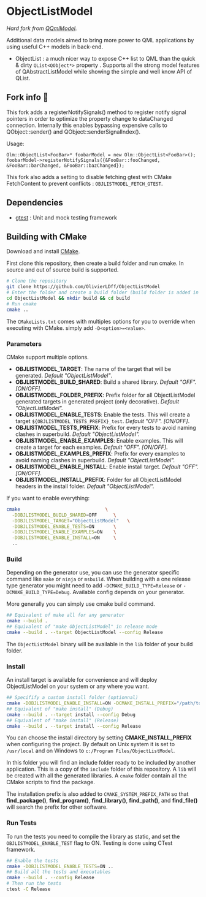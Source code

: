 # ObjectListModel

*Hard fork from [QQmlModel](https://github.com/OlivierLDff/QQmlModel).*

Additional data models aimed to bring more power to QML applications by using useful C++ models in back-end.

* ObjectList : a much nicer way to expose C++ list to QML than the quick & dirty `QList<QObject*>` property . Supports all the strong model features of QAbstractListModel while showing the simple and well know API of QList.

## Fork info :fork_and_knife:

This fork adds a registerNotifySignals() method to register notify signal pointers in order to optimize the property change to dataChanged connection. Internally this enables bypassing expensive calls to QObject::sender() and QObject::senderSignalIndex().

Usage:
```
Olm::ObjectList<FooBar>* foobarModel = new Olm::ObjectList<FooBar>();
foobarModel->registerNotifySignals({&FooBar::fooChanged, &FooBar::barChanged, &FooBar::bazChanged});
```

This fork also adds a setting to disable fetching gtest with CMake FetchContent to prevent conflicts : `OBJLISTMODEL_FETCH_GTEST`.

## Dependencies

* [gtest](https://github.com/google/googletest) : Unit and mock testing framework

## Building with CMake

Download and install [CMake](https://cmake.org/).

First clone this repository, then create a build folder and run cmake. In source and out of source build is supported.

```bash
# Clone the repository
git clone https://github.com/OlivierLDff/ObjectListModel
# Enter the folder and create a build folder (build folder is added in .gitignore)
cd ObjectListModel && mkdir build && cd build
# Run cmake
cmake ..
```

The `CMakeLists.txt` comes with multiples options for you to override when executing with CMake. simply add `-D<option>=<value>`.

### Parameters

CMake support multiple options.

- **OBJLISTMODEL_TARGET**: The name of the target that will be generated. *Default "ObjectListModel"*.
- **OBJLISTMODEL_BUILD_SHARED**: Build a shared library. *Default "OFF". [ON/OFF]*.
- **OBJLISTMODEL_FOLDER_PREFIX**: Prefix folder for all ObjectListModel generated targets in generated project (only decorative). *Default "ObjectListModel".*
- **OBJLISTMODEL_ENABLE_TESTS**: Enable the tests. This will create a target `${OBJLISTMODEL_TESTS_PREFIX}_test`. *Default "OFF". [ON/OFF]*.
- **OBJLISTMODEL_TESTS_PREFIX**: Prefix for every tests to avoid naming clashes in superbuild. *Default "ObjectListModel".*
- **OBJLISTMODEL_ENABLE_EXAMPLES**: Enable examples. This will create a target for each examples. *Default "OFF". [ON/OFF]*.
- **OBJLISTMODEL_EXAMPLES_PREFIX**: Prefix for every examples to avoid naming clashes in superbuild. *Default "ObjectListModel".*
- **OBJLISTMODEL_ENABLE_INSTALL**: Enable install target. *Default "OFF". [ON/OFF]*.
- **OBJLISTMODEL_INSTALL_PREFIX**: Folder for all ObjectListModel headers in the install folder. *Default "ObjectListModel".*

If you want to enable everything:

```bash
cmake                               \
  -DOBJLISTMODEL_BUILD_SHARED=OFF      \
  -DOBJLISTMODEL_TARGET="ObjectListModel"   \
  -DOBJLISTMODEL_ENABLE_TESTS=ON       \
  -DOBJLISTMODEL_ENABLE_EXAMPLES=ON    \
  -DOBJLISTMODEL_ENABLE_INSTALL=ON     \
  ..
```
### Build

Depending on the generator use, you can use the generator specific command like `make` or `ninja` or `msbuild`. When building with a one release type generator you might need to add `-DCMAKE_BUILD_TYPE=Release` or `-DCMAKE_BUILD_TYPE=Debug`. Available config depends on your generator.

More generally you can simply use cmake build command.

```bash
## Equivalent of make all for any generator
cmake --build .
## Equivalent of "make ObjectListModel" in release mode
cmake --build . --target ObjectListModel --config Release
```

The `ObjectListModel` binary will be available in the `lib` folder of your build folder.

### Install

An install target is available for convenience and will deploy ObjectListModel on your system or any where you want.

```bash
## Specifify a custom install folder (optionnal)
cmake -DOBJLISTMODEL_ENABLE_INSTALL=ON -DCMAKE_INSTALL_PREFIX="/path/to/my/install/dir" ..
## Equivalent of "make install" (Debug)
cmake --build . --target install --config Debug
## Equivalent of "make install" (Release)
cmake --build . --target install --config Release
```

You can choose the install directory by setting **CMAKE_INSTALL_PREFIX** when configuring the project. By default on Unix system it is set to `/usr/local` and on Windows to `c:/Program Files/ObjectListModel`.

In this folder you will find an include folder ready to be included by another application. This is a copy of the `include` folder of this repository. A `lib` will be created with all the generated libraries. A `cmake` folder contain all the CMake scripts to find the package.

The installation prefix is also added to `CMAKE_SYSTEM_PREFIX_PATH` so that **find_package()**, **find_program()**, **find_library()**, **find_path()**, and **find_file()** will search the prefix for other software.

### Run Tests

To run the tests you need to compile the library as static, and set the `OBJLISTMODEL_ENABLE_TEST` flag to ON. Testing is done using CTest framework.

```bash
## Enable the tests
cmake -DOBJLISTMODEL_ENABLE_TESTS=ON ..
## Build all the tests and executables
cmake --build . --config Release
# Then run the tests
ctest -C Release
```
